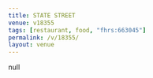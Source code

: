 ```yaml
---
title: STATE STREET
venue: v18355
tags: [restaurant, food, "fhrs:663045"]
permalink: /v/18355/
layout: venue
---
```

null